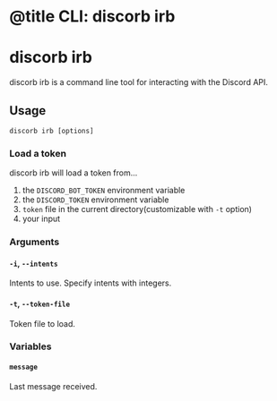 # @title CLI: discorb irb

# discorb irb

discorb irb is a command line tool for interacting with the Discord API.


## Usage

```
discorb irb [options]
```

### Load a token

discorb irb will load a token from...
1. the `DISCORD_BOT_TOKEN` environment variable
2. the `DISCORD_TOKEN` environment variable
3. `token` file in the current directory(customizable with `-t` option)
4. your input

### Arguments

#### `-i`, `--intents`

Intents to use.
Specify intents with integers.

#### `-t`, `--token-file`

Token file to load.

### Variables

#### `message`

Last message received.